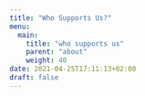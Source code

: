 ```yaml
---
title: "Who Supports Us?"
menu:
  main:
    title: "who supports us"
    parent: "about"
    weight: 40
date: 2021-04-25T17:11:13+02:00
draft: false
---
```


